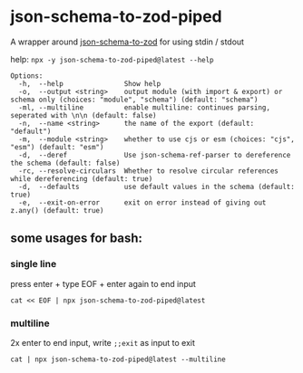 # json-schema-to-zod-piped

A wrapper around [json-schema-to-zod](https://www.npmjs.com/package/json-schema-to-zod) for using stdin / stdout

help: `npx -y json-schema-to-zod-piped@latest --help`

```
Options:
  -h,  --help               Show help
  -o,  --output <string>    output module (with import & export) or schema only (choices: "module", "schema") (default: "schema")
  -ml, --multiline          enable multiline: continues parsing, seperated with \n\n (default: false)
  -n,  --name <string>      the name of the export (default: "default")
  -m,  --module <string>    whether to use cjs or esm (choices: "cjs", "esm") (default: "esm")
  -d,  --deref              Use json-schema-ref-parser to dereference the schema (default: false)
  -rc, --resolve-circulars  Whether to resolve circular references while dereferencing (default: true)
  -d,  --defaults           use default values in the schema (default: true)
  -e,  --exit-on-error      exit on error instead of giving out z.any() (default: true)
```

## some usages for bash:

### single line

press enter + type EOF + enter again to end input

`cat << EOF | npx json-schema-to-zod-piped@latest`

### multiline

2x enter to end input, write `;;exit` as input to exit

`cat | npx json-schema-to-zod-piped@latest --multiline`
